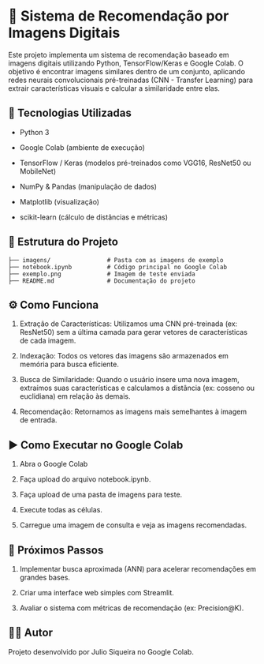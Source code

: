 # 🔎 Sistema de Recomendação por Imagens Digitais

Este projeto implementa um sistema de recomendação baseado em imagens digitais utilizando Python, TensorFlow/Keras e Google Colab.
O objetivo é encontrar imagens similares dentro de um conjunto, aplicando redes neurais convolucionais pré-treinadas (CNN - Transfer Learning) para extrair características visuais e calcular a similaridade entre elas.

## 🚀 Tecnologias Utilizadas

* Python 3

* Google Colab (ambiente de execução)

* TensorFlow / Keras (modelos pré-treinados como VGG16, ResNet50 ou MobileNet)

* NumPy & Pandas (manipulação de dados)

* Matplotlib (visualização)

* scikit-learn (cálculo de distâncias e métricas)

## 📂 Estrutura do Projeto
````
├── imagens/                # Pasta com as imagens de exemplo
├── notebook.ipynb          # Código principal no Google Colab
├── exemplo.png             # Imagem de teste enviada
├── README.md               # Documentação do projeto
````
## ⚙️ Como Funciona

1. Extração de Características:
Utilizamos uma CNN pré-treinada (ex: ResNet50) sem a última camada para gerar vetores de características de cada imagem.

2. Indexação:
Todos os vetores das imagens são armazenados em memória para busca eficiente.

3. Busca de Similaridade:
Quando o usuário insere uma nova imagem, extraímos suas características e calculamos a distância (ex: cosseno ou euclidiana) em relação às demais.

4. Recomendação:
Retornamos as imagens mais semelhantes à imagem de entrada.

## ▶️ Como Executar no Google Colab

1. Abra o Google Colab

2. Faça upload do arquivo notebook.ipynb.

3. Faça upload de uma pasta de imagens para teste.

4. Execute todas as células.

5. Carregue uma imagem de consulta e veja as imagens recomendadas.


## 📌 Próximos Passos

1. Implementar busca aproximada (ANN) para acelerar recomendações em grandes bases.

2. Criar uma interface web simples com Streamlit.

2. Avaliar o sistema com métricas de recomendação (ex: Precision@K).

## 👨‍💻 Autor

Projeto desenvolvido por Julio Siqueira no Google Colab.
